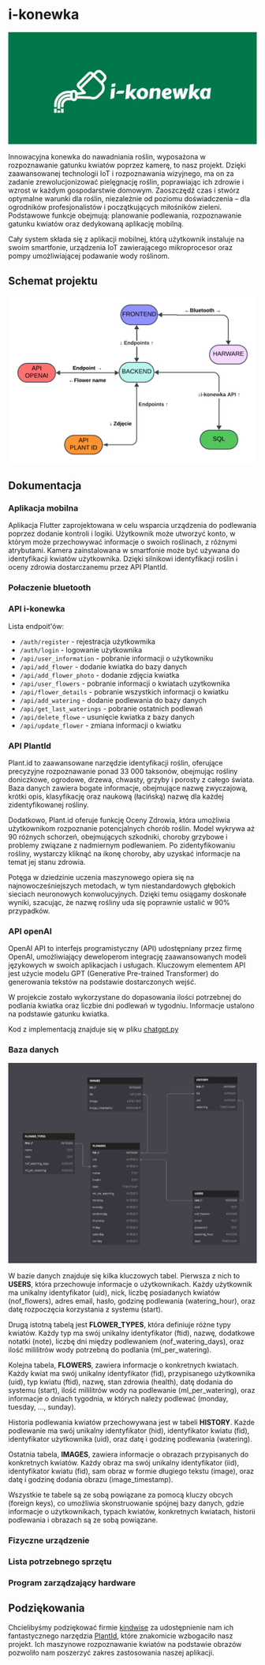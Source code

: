 # i-konewka

![plot](./images/logo.png)

Innowacyjna konewka do nawadniania roślin, wyposażona w rozpoznawanie gatunku kwiatów poprzez kamerę, to nasz projekt. Dzięki zaawansowanej technologii IoT i rozpoznawania wizyjnego, ma on za zadanie zrewolucjonizować pielęgnację roślin, poprawiając ich zdrowie i wzrost w każdym gospodarstwie domowym. Zaoszczędź czas i stwórz optymalne warunki dla roślin, niezależnie od poziomu doświadczenia – dla ogrodników profesjonalistów i początkujących miłośników zieleni. Podstawowe funkcje obejmują: planowanie podlewania, rozpoznawanie gatunku kwiatów oraz dedykowaną aplikację mobilną.

Cały system składa się z aplikacji mobilnej, którą użytkownik instaluje na swoim smartfonie, urządzenia IoT zawierającego mikroprocesor oraz pompy umożliwiającej podawanie wody roślinom.

## Schemat projektu

![plot](./images/scheme.png)

## Dokumentacja

### Aplikacja mobilna

Aplikacja Flutter zaprojektowana w celu wsparcia urządzenia do podlewania poprzez dodanie kontroli i logiki. Użytkownik może utworzyć konto, w którym może przechowywać informacje o swoich roślinach, z różnymi atrybutami. Kamera zainstalowana w smartfonie może być używana do identyfikacji kwiatów użytkownika. Dzięki silnikowi identyfikacji roślin i oceny zdrowia dostarczanemu przez API PlantId.

### Połaczenie bluetooth

### API i-konewka

Lista endpoit'ów:
* ```/auth/register``` - rejestracja użytkowmika
* ```/auth/login``` - logowanie użytkownika
* ```/api/user_information``` - pobranie informacji o użytkowniku
* ```/api/add_flower``` - dodanie kwiatka do bazy danych
* ```/api/add_flower_photo``` - dodanie zdjęcia kwiatka
* ```/api/user_flowers``` -  pobranie informacji o kwiatach uzytkownika
* ```/api/flower_details``` - pobranie wszystkich informacji o kwiatku
* ```/api/add_watering``` - dodanie podlewania do bazy danych
* ```/api/get_last_waterings``` - pobranie ostatnich podlewań
* ```/api/delete_flowe``` - usunięcie kwiatka z bazy danych
* ```/api/update_flower``` - zmiana informacji o kwiatku

### API PlantId

Plant.id to zaawansowane narzędzie identyfikacji roślin, oferujące precyzyjne rozpoznawanie ponad 33 000 taksonów, obejmując rośliny doniczkowe, ogrodowe, drzewa, chwasty, grzyby i porosty z całego świata. Baza danych zawiera bogate informacje, obejmujące nazwę zwyczajową, krótki opis, klasyfikację oraz naukową (łacińską) nazwę dla każdej zidentyfikowanej rośliny.

Dodatkowo, Plant.id oferuje funkcję Oceny Zdrowia, która umożliwia użytkownikom rozpoznanie potencjalnych chorób roślin. Model wykrywa aż 90 różnych schorzeń, obejmujących szkodniki, choroby grzybowe i problemy związane z nadmiernym podlewaniem. Po zidentyfikowaniu rośliny, wystarczy kliknąć na ikonę choroby, aby uzyskać informacje na temat jej stanu zdrowia.

Potęga w dziedzinie uczenia maszynowego opiera się na najnowocześniejszych metodach, w tym niestandardowych głębokich sieciach neuronowych konwolucyjnych. Dzięki temu osiągamy doskonałe wyniki, szacując, że nazwę rośliny uda się poprawnie ustalić w 90% przypadków.

### API openAI

OpenAI API to interfejs programistyczny (API) udostępniany przez firmę OpenAI, umożliwiający deweloperom integrację zaawansowanych modeli językowych w swoich aplikacjach i usługach. Kluczowym elementem API jest użycie modelu GPT (Generative Pre-trained Transformer) do generowania tekstów na podstawie dostarczonych wejść.

W projekcie zostało wykorzystane do dopasowania ilości potrzebnej do podlania kwiatka oraz liczbie dni podlewań w tygodniu. Informacje ustalono na podstawie gatunku kwiatka. 

Kod z implementacją znajduje się w pliku [chatgpt.py](./backend/src/chatgpt.py)

### Baza danych

![plot](./images/db_scheme.png)

W bazie danych znajduje się kilka kluczowych tabel. Pierwsza z nich to **USERS**, która przechowuje informacje o użytkownikach. Każdy użytkownik ma unikalny identyfikator (uid), nick, liczbę posiadanych kwiatów (nof_flowers), adres email, hasło, godzinę podlewania (watering_hour), oraz datę rozpoczęcia korzystania z systemu (start).

Drugą istotną tabelą jest **FLOWER_TYPES**, która definiuje różne typy kwiatów. Każdy typ ma swój unikalny identyfikator (ftid), nazwę, dodatkowe notatki (note), liczbę dni między podlewaniem (nof_watering_days), oraz ilość mililitrów wody potrzebną do podlania (ml_per_watering).

Kolejna tabela, **FLOWERS**, zawiera informacje o konkretnych kwiatach. Każdy kwiat ma swój unikalny identyfikator (fid), przypisanego użytkownika (uid), typ kwiatu (ftid), nazwę, stan zdrowia (health), datę dodania do systemu (start), ilość mililitrów wody na podlewanie (ml_per_watering), oraz informacje o dniach tygodnia, w których należy podlewać (monday, tuesday, ..., sunday).

Historia podlewania kwiatów przechowywana jest w tabeli **HISTORY**. Każde podlewanie ma swój unikalny identyfikator (hid), identyfikator kwiatu (fid), identyfikator użytkownika (uid), oraz datę i godzinę podlewania (watering).

Ostatnia tabela, **IMAGES**, zawiera informacje o obrazach przypisanych do konkretnych kwiatów. Każdy obraz ma swój unikalny identyfikator (iid), identyfikator kwiatu (fid), sam obraz w formie długiego tekstu (image), oraz datę i godzinę dodania obrazu (image_timestamp).

Wszystkie te tabele są ze sobą powiązane za pomocą kluczy obcych (foreign keys), co umożliwia skonstruowanie spójnej bazy danych, gdzie informacje o użytkownikach, typach kwiatów, konkretnych kwiatach, historii podlewania i obrazach są ze sobą powiązane.

### Fizyczne urządzenie

### Lista potrzebnego sprzętu

### Program zarządzający hardware

## Podziękowania

Chcielibyśmy podziękować firmie [kindwise](https://www.kindwise.com/) za udostępnienie nam ich fantastycznego narzędzia [PlantId](https://plant.id/), które znakomicie wzbogaciło nasz projekt. Ich maszynowe rozpoznawanie kwiatów na podstawie obrazów pozwoliło nam poszerzyć zakres zastosowania naszej aplikacji.